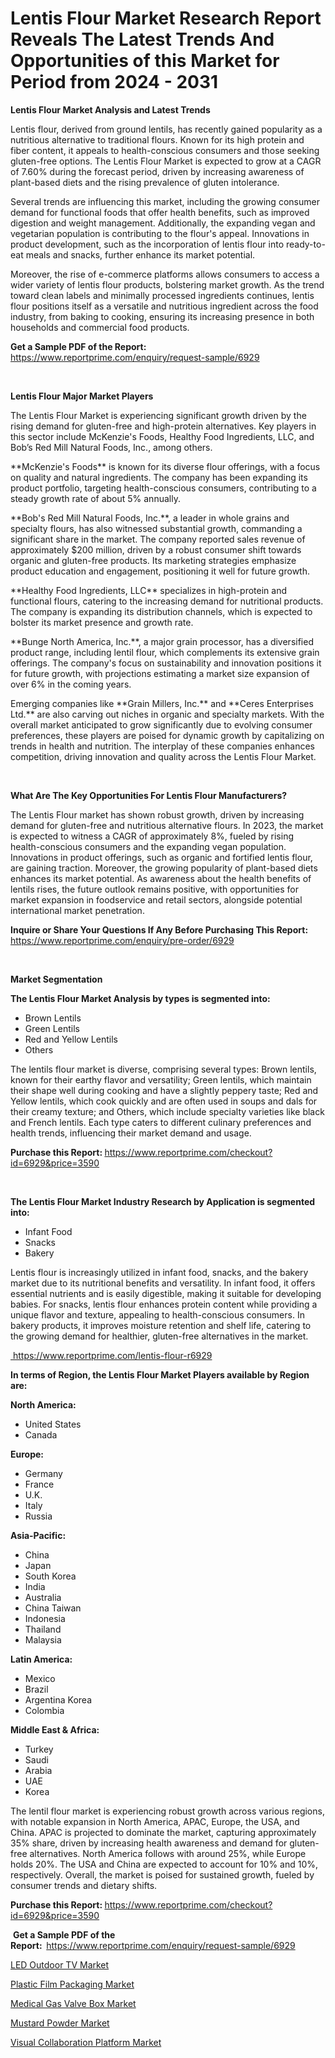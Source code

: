 <p><h1>Lentis Flour Market Research Report Reveals The Latest Trends And Opportunities of this Market for Period from 2024 - 2031</h1></p><p><strong>Lentis Flour Market Analysis and Latest Trends</strong></p>
<p><p>Lentis flour, derived from ground lentils, has recently gained popularity as a nutritious alternative to traditional flours. Known for its high protein and fiber content, it appeals to health-conscious consumers and those seeking gluten-free options. The Lentis Flour Market is expected to grow at a CAGR of 7.60% during the forecast period, driven by increasing awareness of plant-based diets and the rising prevalence of gluten intolerance.</p><p>Several trends are influencing this market, including the growing consumer demand for functional foods that offer health benefits, such as improved digestion and weight management. Additionally, the expanding vegan and vegetarian population is contributing to the flour's appeal. Innovations in product development, such as the incorporation of lentis flour into ready-to-eat meals and snacks, further enhance its market potential.</p><p>Moreover, the rise of e-commerce platforms allows consumers to access a wider variety of lentis flour products, bolstering market growth. As the trend toward clean labels and minimally processed ingredients continues, lentis flour positions itself as a versatile and nutritious ingredient across the food industry, from baking to cooking, ensuring its increasing presence in both households and commercial food products.</p></p>
<p><strong>Get a Sample PDF of the Report:&nbsp;</strong> <a href="https://www.reportprime.com/enquiry/request-sample/6929">https://www.reportprime.com/enquiry/request-sample/6929</a></p>
<p>&nbsp;</p>
<p><strong>Lentis Flour Major Market Players</strong></p>
<p><p>The Lentis Flour Market is experiencing significant growth driven by the rising demand for gluten-free and high-protein alternatives. Key players in this sector include McKenzie's Foods, Healthy Food Ingredients, LLC, and Bob’s Red Mill Natural Foods, Inc., among others.</p><p>**McKenzie's Foods** is known for its diverse flour offerings, with a focus on quality and natural ingredients. The company has been expanding its product portfolio, targeting health-conscious consumers, contributing to a steady growth rate of about 5% annually.</p><p>**Bob's Red Mill Natural Foods, Inc.**, a leader in whole grains and specialty flours, has also witnessed substantial growth, commanding a significant share in the market. The company reported sales revenue of approximately $200 million, driven by a robust consumer shift towards organic and gluten-free products. Its marketing strategies emphasize product education and engagement, positioning it well for future growth.</p><p>**Healthy Food Ingredients, LLC** specializes in high-protein and functional flours, catering to the increasing demand for nutritional products. The company is expanding its distribution channels, which is expected to bolster its market presence and growth rate.</p><p>**Bunge North America, Inc.**, a major grain processor, has a diversified product range, including lentil flour, which complements its extensive grain offerings. The company's focus on sustainability and innovation positions it for future growth, with projections estimating a market size expansion of over 6% in the coming years.</p><p>Emerging companies like **Grain Millers, Inc.** and **Ceres Enterprises Ltd.** are also carving out niches in organic and specialty markets. With the overall market anticipated to grow significantly due to evolving consumer preferences, these players are poised for dynamic growth by capitalizing on trends in health and nutrition. The interplay of these companies enhances competition, driving innovation and quality across the Lentis Flour Market.</p></p>
<p>&nbsp;</p>
<p><strong>What Are The Key Opportunities For Lentis Flour Manufacturers?</strong></p>
<p><p>The Lentis Flour market has shown robust growth, driven by increasing demand for gluten-free and nutritious alternative flours. In 2023, the market is expected to witness a CAGR of approximately 8%, fueled by rising health-conscious consumers and the expanding vegan population. Innovations in product offerings, such as organic and fortified lentis flour, are gaining traction. Moreover, the growing popularity of plant-based diets enhances its market potential. As awareness about the health benefits of lentils rises, the future outlook remains positive, with opportunities for market expansion in foodservice and retail sectors, alongside potential international market penetration.</p></p>
<p><strong>Inquire or Share Your Questions If Any Before Purchasing This Report:</strong> <a href="https://www.reportprime.com/enquiry/pre-order/6929">https://www.reportprime.com/enquiry/pre-order/6929</a></p>
<p>&nbsp;</p>
<p><strong>Market Segmentation</strong></p>
<p><strong>The Lentis Flour Market Analysis by types is segmented into:</strong></p>
<p><ul><li>Brown Lentils</li><li>Green Lentils</li><li>Red and Yellow Lentils</li><li>Others</li></ul></p>
<p><p>The lentils flour market is diverse, comprising several types: Brown lentils, known for their earthy flavor and versatility; Green lentils, which maintain their shape well during cooking and have a slightly peppery taste; Red and Yellow lentils, which cook quickly and are often used in soups and dals for their creamy texture; and Others, which include specialty varieties like black and French lentils. Each type caters to different culinary preferences and health trends, influencing their market demand and usage.</p></p>
<p><strong>Purchase this Report:&nbsp;</strong><a href="https://www.reportprime.com/checkout?id=6929&price=3590">https://www.reportprime.com/checkout?id=6929&price=3590</a></p>
<p>&nbsp;</p>
<p><strong>The Lentis Flour Market Industry Research by Application is segmented into:</strong></p>
<p><ul><li>Infant Food</li><li>Snacks</li><li>Bakery</li></ul></p>
<p><p>Lentis flour is increasingly utilized in infant food, snacks, and the bakery market due to its nutritional benefits and versatility. In infant food, it offers essential nutrients and is easily digestible, making it suitable for developing babies. For snacks, lentis flour enhances protein content while providing a unique flavor and texture, appealing to health-conscious consumers. In bakery products, it improves moisture retention and shelf life, catering to the growing demand for healthier, gluten-free alternatives in the market.</p></p>
<p><a href="https://www.reportprime.com/lentis-flour-r6929">&nbsp;https://www.reportprime.com/lentis-flour-r6929</a></p>
<p><strong>In terms of Region, the Lentis Flour Market Players available by Region are:</strong></p>
<p>
    <p> <strong> North America: </strong>
        <ul>
            <li>United States</li>
            <li>Canada</li>
        </ul>
        </p> 
    <p> <strong> Europe: </strong>
        <ul>
            <li>Germany</li>
            <li>France</li>
            <li>U.K.</li>
            <li>Italy</li>
            <li>Russia</li>
        </ul>
        </p> 
    <p> <strong> Asia-Pacific: </strong>
        <ul>
            <li>China</li>
            <li>Japan</li>
            <li>South Korea</li>
            <li>India</li>
            <li>Australia</li>
            <li>China Taiwan</li>
            <li>Indonesia</li>
            <li>Thailand</li>
            <li>Malaysia</li>
        </ul>
        </p> 
    <p> <strong> Latin America: </strong>
        <ul>
            <li>Mexico</li>
            <li>Brazil</li>
            <li>Argentina Korea</li>
            <li>Colombia</li>
        </ul>
        </p> 
    <p> <strong> Middle East & Africa: </strong>
        <ul>
            <li>Turkey</li>
            <li>Saudi</li>
            <li>Arabia</li>
            <li>UAE</li>
            <li>Korea</li>
        </ul>
    </p>
    </p>
<p><p>The lentil flour market is experiencing robust growth across various regions, with notable expansion in North America, APAC, Europe, the USA, and China. APAC is projected to dominate the market, capturing approximately 35% share, driven by increasing health awareness and demand for gluten-free alternatives. North America follows with around 25%, while Europe holds 20%. The USA and China are expected to account for 10% and 10%, respectively. Overall, the market is poised for sustained growth, fueled by consumer trends and dietary shifts.</p></p>
<p><strong>Purchase this Report: </strong><a href="https://www.reportprime.com/checkout?id=6929&price=3590">https://www.reportprime.com/checkout?id=6929&price=3590</a></p>
<p>&nbsp;<strong>Get a Sample PDF of the Report:&nbsp;&nbsp;</strong><a href="https://www.reportprime.com/enquiry/request-sample/6929">https://www.reportprime.com/enquiry/request-sample/6929</a></p>
<p><strong></strong></p>
<p><p><a href="https://medium.com/@lamm8276/led-outdoor-tv-market-size-share-analysis-growth-trends-forecasts-2024-2031-022b130c3bb7">LED Outdoor TV Market</a></p><p><a href="https://www.linkedin.com/pulse/evaluating-global-plastic-film-packaging-market-trends-growth-mo0ve?trackingId=ZQ8L5QsGTFul2KIiVBCiRA%3D%3D">Plastic Film Packaging Market</a></p><p><a href="https://medium.com/@rosslarkin1962/medical-gas-valve-box-market-global-market-insights-and-regional-analysis-2024-2031-efa42a876ef7">Medical Gas Valve Box Market</a></p><p><a href="https://issuu.com/reportprime-2/docs/mustard-powder-market-size-2030.ppt_41f41c3e17f2b3">Mustard Powder Market</a></p><p><a href="https://issuu.com/reportprime-2/docs/visual-collaboration-platform-marke_66a96d88204d8a">Visual Collaboration Platform Market</a></p></p>